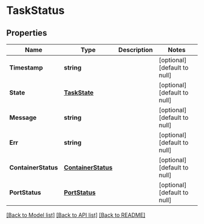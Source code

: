 # TaskStatus

## Properties
Name | Type | Description | Notes
------------ | ------------- | ------------- | -------------
**Timestamp** | **string** |  | [optional] [default to null]
**State** | [**TaskState**](TaskState.md) |  | [optional] [default to null]
**Message** | **string** |  | [optional] [default to null]
**Err** | **string** |  | [optional] [default to null]
**ContainerStatus** | [**ContainerStatus**](ContainerStatus.md) |  | [optional] [default to null]
**PortStatus** | [**PortStatus**](PortStatus.md) |  | [optional] [default to null]

[[Back to Model list]](../README.md#documentation-for-models) [[Back to API list]](../README.md#documentation-for-api-endpoints) [[Back to README]](../README.md)


